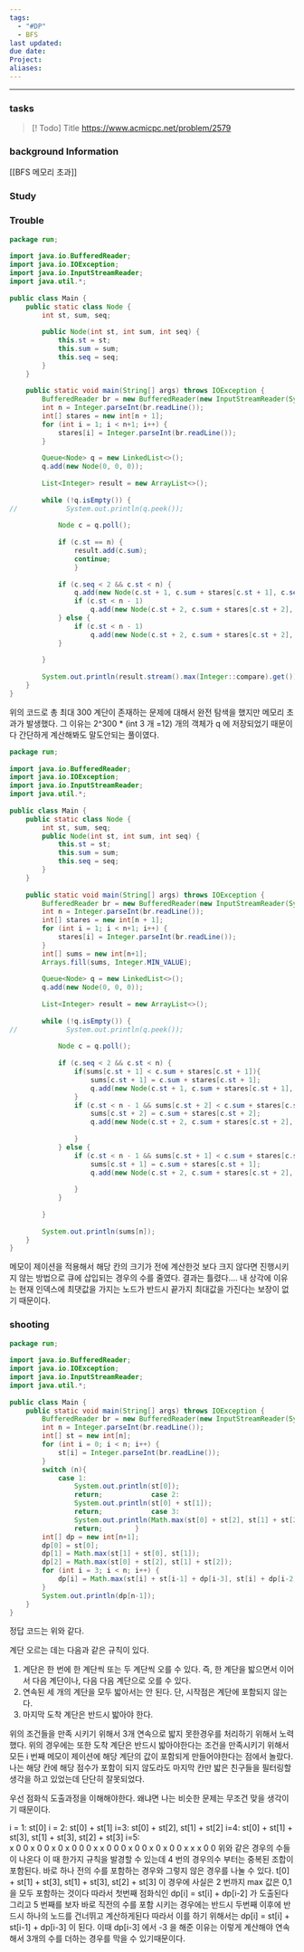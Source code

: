 ```yaml
---
tags:
  - "#DP"
  - BFS
last updated: 
due date: 
Project: 
aliases:
---
```

--- 
### tasks

> [! Todo] Title
> https://www.acmicpc.net/problem/2579




### background Information
[[BFS 메모리 초과]]


### Study




### Trouble

~~~java
package run;  
  
import java.io.BufferedReader;  
import java.io.IOException;  
import java.io.InputStreamReader;  
import java.util.*;  
  
public class Main {  
    public static class Node {  
        int st, sum, seq;  
  
        public Node(int st, int sum, int seq) {  
            this.st = st;  
            this.sum = sum;  
            this.seq = seq;  
        }  
    }  
  
    public static void main(String[] args) throws IOException {  
        BufferedReader br = new BufferedReader(new InputStreamReader(System.in));  
        int n = Integer.parseInt(br.readLine());  
        int[] stares = new int[n + 1];  
        for (int i = 1; i < n+1; i++) {  
            stares[i] = Integer.parseInt(br.readLine());  
        }  
  
        Queue<Node> q = new LinkedList<>();  
        q.add(new Node(0, 0, 0));  
  
        List<Integer> result = new ArrayList<>();  
  
        while (!q.isEmpty()) {  
//            System.out.println(q.peek());  
  
            Node c = q.poll();  
  
            if (c.st == n) {  
                result.add(c.sum);  
                continue;            
                }  
  
            if (c.seq < 2 && c.st < n) {  
                q.add(new Node(c.st + 1, c.sum + stares[c.st + 1], c.seq + 1));//바로 앞계단  
                if (c.st < n - 1)  
                    q.add(new Node(c.st + 2, c.sum + stares[c.st + 2], 1));  
            } else {  
                if (c.st < n - 1)  
                    q.add(new Node(c.st + 2, c.sum + stares[c.st + 2], 1));  
            }  
  
        }  
  
        System.out.println(result.stream().max(Integer::compare).get());  
    }  
}
~~~


위의 코드로 총 최대 300 계단이 존재하는 문제에 대해서 완전 탐색을 했지만 메모리 초과가 발생했다.
그 이유는 2^300 * (int 3 개 =12) 개의 객체가 q 에 저장되었기 때문이다 간단하게 계산해봐도 말도안되는 풀이였다.


~~~java
package run;  
  
import java.io.BufferedReader;  
import java.io.IOException;  
import java.io.InputStreamReader;  
import java.util.*;  
  
public class Main {  
    public static class Node {  
        int st, sum, seq;  
        public Node(int st, int sum, int seq) {  
            this.st = st;  
            this.sum = sum;  
            this.seq = seq;  
        }  
    }  
  
    public static void main(String[] args) throws IOException {  
        BufferedReader br = new BufferedReader(new InputStreamReader(System.in));  
        int n = Integer.parseInt(br.readLine());  
        int[] stares = new int[n + 1];  
        for (int i = 1; i < n+1; i++) {  
            stares[i] = Integer.parseInt(br.readLine());  
        }  
        int[] sums = new int[n+1];  
        Arrays.fill(sums, Integer.MIN_VALUE);  
  
        Queue<Node> q = new LinkedList<>();  
        q.add(new Node(0, 0, 0));  
  
        List<Integer> result = new ArrayList<>();  
  
        while (!q.isEmpty()) {  
//            System.out.println(q.peek());  
  
            Node c = q.poll();  
  
            if (c.seq < 2 && c.st < n) {  
                if(sums[c.st + 1] < c.sum + stares[c.st + 1]){  
                    sums[c.st + 1] = c.sum + stares[c.st + 1];  
                    q.add(new Node(c.st + 1, c.sum + stares[c.st + 1], c.seq + 1));//바로 앞계단  
                }  
                if (c.st < n - 1 && sums[c.st + 2] < c.sum + stares[c.st + 2]){  
                    sums[c.st + 2] = c.sum + stares[c.st + 2];  
                    q.add(new Node(c.st + 2, c.sum + stares[c.st + 2], 1));  
  
                }  
            } else {  
                if (c.st < n - 1 && sums[c.st + 1] < c.sum + stares[c.st + 1]){  
                    sums[c.st + 1] = c.sum + stares[c.st + 1];  
                    q.add(new Node(c.st + 2, c.sum + stares[c.st + 2], 1));  
  
                }  
            }  
  
        }  
  
        System.out.println(sums[n]);  
    }  
}
~~~


메모이 제이션을 적용해서 해당 칸의 크기가 전에 계산한것 보다 크지 않다면 진행시키지 않는 방법으로 큐에 삽입되는 경우의 수를 줄였다. 결과는 틀렸다....
내 상각에 이유는 현재 인덱스에 최댓값을 가지는 노드가 반드시 끝가지 최대값을 가진다는 보장이 없기 때문이다.




### shooting
~~~java
package run;  
  
import java.io.BufferedReader;  
import java.io.IOException;  
import java.io.InputStreamReader;  
import java.util.*;  
  
public class Main {  
    public static void main(String[] args) throws IOException {  
        BufferedReader br = new BufferedReader(new InputStreamReader(System.in));  
        int n = Integer.parseInt(br.readLine());  
        int[] st = new int[n];  
        for (int i = 0; i < n; i++) {  
            st[i] = Integer.parseInt(br.readLine());  
        }  
        switch (n){  
            case 1:  
                System.out.println(st[0]);  
                return;            case 2:  
                System.out.println(st[0] + st[1]);  
                return;            case 3:  
                System.out.println(Math.max(st[0] + st[2], st[1] + st[2]));  
                return;        }  
        int[] dp = new int[n+1];  
        dp[0] = st[0];  
        dp[1] = Math.max(st[1] + st[0], st[1]);  
        dp[2] = Math.max(st[0] + st[2], st[1] + st[2]);  
        for (int i = 3; i < n; i++) {  
            dp[i] = Math.max(st[i] + st[i-1] + dp[i-3], st[i] + dp[i-2]);  
        }  
        System.out.println(dp[n-1]);  
    }  
}
~~~

정답 코드는 위와 같다. 

계단 오르는 데는 다음과 같은 규칙이 있다.

1. 계단은 한 번에 한 계단씩 또는 두 계단씩 오를 수 있다. 즉, 한 계단을 밟으면서 이어서 다음 계단이나, 다음 다음 계단으로 오를 수 있다.
2. 연속된 세 개의 계단을 모두 밟아서는 안 된다. 단, 시작점은 계단에 포함되지 않는다.
3. 마지막 도착 계단은 반드시 밟아야 한다.

위의 조건들을 만족 시키기 위해서 3개 연속으로 밟지 못한경우를 처리하기 위해서 노력했다. 위의 경우에는 
또한 도착 계단은 반드시 밟아야한다는 조건을 만족시키기 위해서 모든 i 번째 메모이 제이션에 해당 계단의 값이 포함되게 만들어야한다는 점에서 놀랐다. 나는 해당 칸에 해당 점수가 포함이 되지 않도라도 마지막 칸만 밟은 친구들을 필터링할 생각을 하고 있었는데 단단히 잘못되었다.

우선 점화식 도출과정을 이해해야한다. 왜냐면 나는 비슷한 문제는 무조건 맞을 생각이기 때문이다.

i = 1: st[0]
i = 2: st[0] + st[1]
i=3: st[0] + st[2], st[1] + st[2]
i=4: st[0] + st[1] + st[3], st[1] + st[3],  st[2] + st[3]
i=5:  
	x 0 0 x 0
	0 x 0 x 0
	 0 0 x x 0
	 0 0 x 0 0
	 x 0 x 0 0
	 x x x 0 0
위와 같은 경우의 수들이 나온다 이 때 한가지 규칙을 발경할 수 있는데 4 번의 경우의수 부터는 중복된 조합이 포함된다. 바로 하나 전의 수를 포함하는 경우와 그렇지 않은 경우를 나눌 수 있다. 
t[0] + st[1] + st[3], st[1] + st[3],  st[2] + st[3] 이 경우에 사실은 2 번까지 max 값은 0,1 을 모두 포함하는 것이다 따라서 첫번째 점화식인
dp[i] = st[i] + dp[i-2] 가 도출된다 그리고 5 번째를 보자
바로 직전의 수를 포함 시키는 경우에는 반드시 두번째 이후에 반드시 하나의 노드를 건너뛰고 계산하게된다 따라서 이를 하기 위해서는 dp[i] = st[i] + st[i-1] + dp[i-3] 이 된다. 이때 dp[i-3] 에서 -3 을 해준 이유는 이렇게 계산해야 연속해서 3개의 수를 더하는 경우를 막을 수 있기때문이다.
